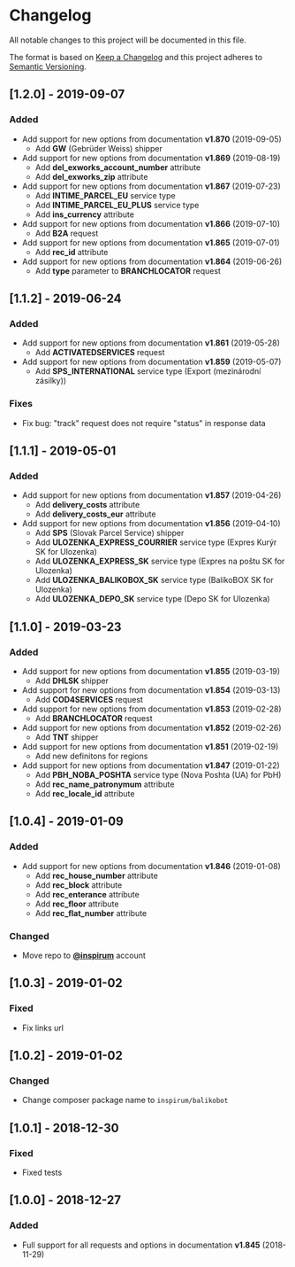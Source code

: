 # Changelog

All notable changes to this project will be documented in this file.

The format is based on [Keep a Changelog](http://keepachangelog.com/en/1.0.0/)
and this project adheres to [Semantic Versioning](http://semver.org/spec/v2.0.0.html).

## [1.2.0] - 2019-09-07
### Added
- Add support for new options from documentation **v1.870** (2019-09-05)    
    - Add **GW** (Gebrüder Weiss) shipper
- Add support for new options from documentation **v1.869** (2019-08-19)    
    - Add **del_exworks_account_number** attribute
    - Add **del_exworks_zip** attribute
- Add support for new options from documentation **v1.867** (2019-07-23)    
    - Add **INTIME_PARCEL_EU** service type
    - Add **INTIME_PARCEL_EU_PLUS** service type
    - Add **ins_currency** attribute
- Add support for new options from documentation **v1.866** (2019-07-10)    
    - Add **B2A** request
- Add support for new options from documentation **v1.865** (2019-07-01)    
    - Add **rec_id** attribute
- Add support for new options from documentation **v1.864** (2019-06-26)
    - Add **type** parameter to **BRANCHLOCATOR** request


## [1.1.2] - 2019-06-24
### Added
- Add support for new options from documentation **v1.861** (2019-05-28)
    - Add **ACTIVATEDSERVICES** request
- Add support for new options from documentation **v1.859** (2019-05-07)
    - Add **SPS_INTERNATIONAL** service type (Export (mezinárodní zásilky))
### Fixes
- Fix bug: "track" request does not require "status" in response data

## [1.1.1] - 2019-05-01
### Added
- Add support for new options from documentation **v1.857** (2019-04-26)
    - Add **delivery_costs** attribute
    - Add **delivery_costs_eur** attribute
- Add support for new options from documentation **v1.856** (2019-04-10)
    - Add **SPS** (Slovak Parcel Service) shipper
    - Add **ULOZENKA_EXPRESS_COURRIER** service type (Expres Kurýr SK for Ulozenka)
    - Add **ULOZENKA_EXPRESS_SK** service type (Expres na poštu SK for Ulozenka)
    - Add **ULOZENKA_BALIKOBOX_SK** service type (BalíkoBOX SK for Ulozenka)
    - Add **ULOZENKA_DEPO_SK** service type (Depo SK for Ulozenka)


## [1.1.0] - 2019-03-23
### Added
- Add support for new options from documentation **v1.855** (2019-03-19)
    - Add **DHLSK** shipper
- Add support for new options from documentation **v1.854** (2019-03-13)
    - Add **COD4SERVICES** request
- Add support for new options from documentation **v1.853** (2019-02-28)
    - Add **BRANCHLOCATOR** request
- Add support for new options from documentation **v1.852** (2019-02-26)
    - Add **TNT** shipper
- Add support for new options from documentation **v1.851** (2019-02-19)
    - Add new definitons for regions
- Add support for new options from documentation **v1.847** (2019-01-22)
    - Add **PBH_NOBA_POSHTA** service type (Nova Poshta (UA) for PbH)
    - Add **rec_name_patronymum** attribute
    - Add **rec_locale_id** attribute


## [1.0.4] - 2019-01-09
### Added
- Add support for new options from documentation **v1.846** (2019-01-08)
    - Add **rec_house_number** attribute
    - Add **rec_block** attribute
    - Add **rec_enterance** attribute
    - Add **rec_floor** attribute
    - Add **rec_flat_number** attribute  
### Changed
- Move repo to [**@inspirum**](https://github.com/inspirum) account


## [1.0.3] - 2019-01-02
### Fixed
- Fix links url


## [1.0.2] - 2019-01-02
### Changed
- Change composer package name to `inspirum/balikobot`


## [1.0.1] - 2018-12-30
### Fixed
- Fixed tests


## [1.0.0] - 2018-12-27
### Added
- Full support for all requests and options in documentation **v1.845** (2018-11-29)
